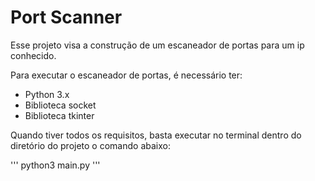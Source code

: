 # Port Scanner

Esse projeto visa a construção de um escaneador de portas para um ip conhecido.

Para executar o escaneador de portas, é necessário ter:

- Python 3.x
- Biblioteca socket
- Biblioteca tkinter

Quando tiver todos os requisitos, basta executar no terminal dentro do diretório do projeto o comando abaixo:

'''
python3 main.py
'''